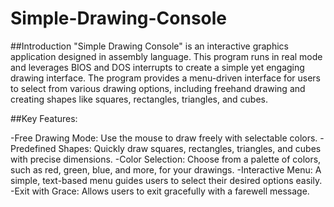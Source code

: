 # Simple-Drawing-Console
##Introduction
"Simple Drawing Console" is an interactive graphics application designed in assembly language. This program runs in real mode and leverages BIOS and DOS interrupts to create a simple yet engaging drawing interface. The program provides a menu-driven interface for users to select from various drawing options, including freehand drawing and creating shapes like squares, rectangles, triangles, and cubes.

##Key Features:

-Free Drawing Mode: Use the mouse to draw freely with selectable colors.
-Predefined Shapes: Quickly draw squares, rectangles, triangles, and cubes with precise dimensions.
-Color Selection: Choose from a palette of colors, such as red, green, blue, and more, for your drawings.
-Interactive Menu: A simple, text-based menu guides users to select their desired options easily.
-Exit with Grace: Allows users to exit gracefully with a farewell message.
